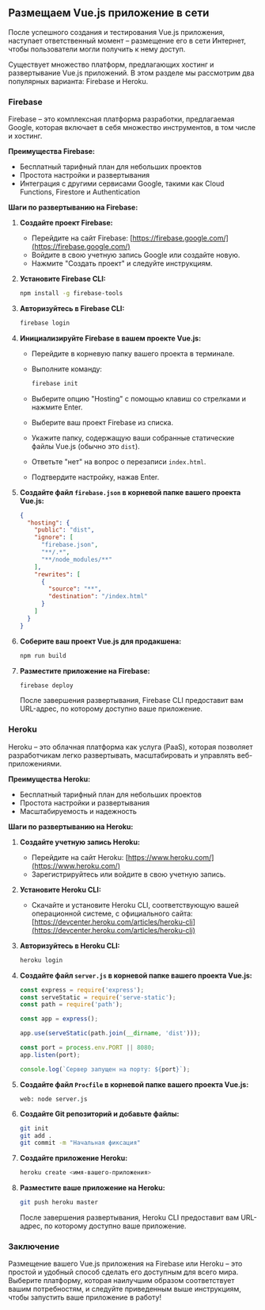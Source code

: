 ## Размещаем Vue.js приложение в сети

После успешного создания и тестирования Vue.js приложения, наступает ответственный момент – размещение его в сети Интернет, чтобы пользователи могли получить к нему доступ. 

Существует множество платформ, предлагающих хостинг и развертывание Vue.js приложений. В этом разделе мы рассмотрим два популярных варианта: Firebase и Heroku.

### Firebase

Firebase – это комплексная платформа разработки, предлагаемая Google, которая включает в себя множество инструментов, в том числе и хостинг. 

**Преимущества Firebase:**

* Бесплатный тарифный план для небольших проектов
* Простота настройки и развертывания
* Интеграция с другими сервисами Google, такими как Cloud Functions, Firestore и Authentication

**Шаги по развертыванию на Firebase:**

1. **Создайте проект Firebase:**

   * Перейдите на сайт Firebase: [https://firebase.google.com/](https://firebase.google.com/)
   * Войдите в свою учетную запись Google или создайте новую.
   * Нажмите "Создать проект" и следуйте инструкциям.

2. **Установите Firebase CLI:**

   ```bash
   npm install -g firebase-tools
   ```

3. **Авторизуйтесь в Firebase CLI:**

   ```bash
   firebase login
   ```

4. **Инициализируйте Firebase в вашем проекте Vue.js:**

   * Перейдите в корневую папку вашего проекта в терминале.
   * Выполните команду: 

     ```bash
     firebase init
     ```

   * Выберите опцию "Hosting" с помощью клавиш со стрелками и нажмите Enter.
   * Выберите ваш проект Firebase из списка.
   * Укажите папку, содержащую ваши собранные статические файлы Vue.js (обычно это `dist`).
   * Ответьте "нет" на вопрос о перезаписи `index.html`.
   * Подтвердите настройку, нажав Enter.

5. **Создайте файл `firebase.json` в корневой папке вашего проекта Vue.js:**

   ```json
   {
     "hosting": {
       "public": "dist",
       "ignore": [
         "firebase.json",
         "**/.*",
         "**/node_modules/**"
       ],
       "rewrites": [
         {
           "source": "**",
           "destination": "/index.html"
         }
       ]
     }
   }
   ```
   
6. **Соберите ваш проект Vue.js для продакшена:**

   ```bash
   npm run build
   ```

7. **Разместите приложение на Firebase:**

   ```bash
   firebase deploy
   ```

   После завершения развертывания, Firebase CLI предоставит вам URL-адрес, по которому доступно ваше приложение.

### Heroku

Heroku – это облачная платформа как услуга (PaaS), которая позволяет разработчикам легко развертывать, масштабировать и управлять веб-приложениями. 

**Преимущества Heroku:**

* Бесплатный тарифный план для небольших проектов
* Простота настройки и развертывания
* Масштабируемость и надежность

**Шаги по развертыванию на Heroku:**

1. **Создайте учетную запись Heroku:**

   * Перейдите на сайт Heroku: [https://www.heroku.com/](https://www.heroku.com/)
   * Зарегистрируйтесь или войдите в свою учетную запись.

2. **Установите Heroku CLI:**

   * Скачайте и установите Heroku CLI, соответствующую вашей операционной системе, с официального сайта: [https://devcenter.heroku.com/articles/heroku-cli](https://devcenter.heroku.com/articles/heroku-cli)

3. **Авторизуйтесь в Heroku CLI:**

   ```bash
   heroku login
   ```

4. **Создайте файл `server.js` в корневой папке вашего проекта Vue.js:**

   ```javascript
   const express = require('express');
   const serveStatic = require('serve-static');
   const path = require('path');

   const app = express();

   app.use(serveStatic(path.join(__dirname, 'dist')));

   const port = process.env.PORT || 8080;
   app.listen(port);

   console.log(`Сервер запущен на порту: ${port}`);
   ```

5. **Создайте файл `Procfile` в корневой папке вашего проекта Vue.js:**

   ```
   web: node server.js
   ```

6. **Создайте Git репозиторий и добавьте файлы:**

   ```bash
   git init
   git add .
   git commit -m "Начальная фиксация"
   ```

7. **Создайте приложение Heroku:**

   ```bash
   heroku create <имя-вашего-приложения> 
   ```

8. **Разместите ваше приложение на Heroku:**

   ```bash
   git push heroku master
   ```

   После завершения развертывания, Heroku CLI предоставит вам URL-адрес, по которому доступно ваше приложение.

### Заключение

Размещение вашего Vue.js приложения на Firebase или Heroku – это простой и удобный способ сделать его доступным для всего мира. Выберите платформу, которая наилучшим образом соответствует вашим потребностям, и следуйте приведенным выше инструкциям, чтобы запустить ваше приложение в работу!

